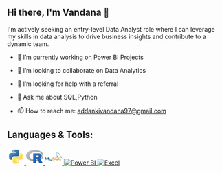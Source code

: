 ## Hi there, I'm Vandana 👋
I'm actively seeking an entry-level Data Analyst role where I can leverage my skills in data analysis to drive business insights and contribute to a dynamic team.

- 🔭 I’m currently working on Power BI Projects

- 👯 I’m looking to collaborate on Data Analytics

- 🤔 I’m looking for help with a referral

- 💬 Ask me about SQL,Python

- 📫 How to reach me: addankivandana97@gmail.com

## Languages & Tools:
<p align="left"> <a href="https://www.python.org" target="_blank" rel="noreferrer"> <img src="https://raw.githubusercontent.com/devicons/devicon/master/icons/python/python-original.svg" alt="python" width="40" height="40"/> </a> 
<a href="https://www.r-project.org/" target="_blank" rel="noreferrer"><img src="https://raw.githubusercontent.com/devicons/devicon/master/icons/r/r-original.svg" alt="R programming" width="40" height="40"/> </a> 
<a href="https://www.mysql.com/" target="_blank" rel="noreferrer"><img src="https://raw.githubusercontent.com/devicons/devicon/master/icons/mysql/mysql-original-wordmark.svg" alt="mysql" width="40" height="40"/> </a>
<a href="https://powerbi.microsoft.com/" target="_blank" rel="noreferrer"><img src="https://raw.githubusercontent.com/devicons/devicon/master/icons/powerbi/powerbi-original.svg" alt="Power BI" width="40" height="40"/> </a>
<a href="https://www.microsoft.com/en-us/microsoft-365/excel" target="_blank" rel="noreferrer"><img src="https://raw.githubusercontent.com/devicons/devicon/master/icons/excel/excel-original.svg" alt="Excel" width="40" height="40"/> </a>
</p>





